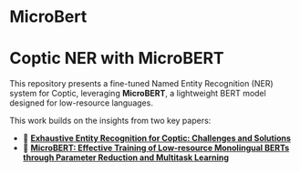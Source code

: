 # MicroBert
# Coptic NER with MicroBERT

This repository presents a fine-tuned Named Entity Recognition (NER) system for Coptic, leveraging **MicroBERT**, a lightweight BERT model designed for low-resource languages.


This work builds on the insights from two key papers:

- 🐰 [**Exhaustive Entity Recognition for Coptic: Challenges and Solutions**](https://aclanthology.org/2020.latechclfl-1.3/)
- 🥕 [**MicroBERT: Effective Training of Low-resource Monolingual BERTs through Parameter Reduction and Multitask Learning**](https://aclanthology.org/2022.mrl-1.9/)
